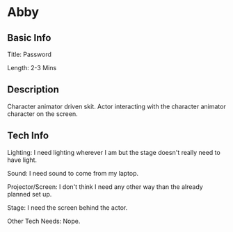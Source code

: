 # Abby


## Basic Info

Title: Password

Length: 2-3 Mins 


## Description
Character animator driven skit. Actor interacting with the character animator character on the screen.


## Tech Info

Lighting: I need lighting wherever I am but the stage doesn't really need to have light.  

Sound: I need sound to come from my laptop.

Projector/Screen: I don't think I need any other way than the already planned set up.

Stage: I need the screen behind the actor.  

Other Tech Needs: Nope. 
